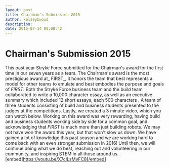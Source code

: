 ```yaml
---
layout: post
title: Chairman's Submission 2015
author: kelseybwood
description:
date: 2015-07-14 09:00:42
---
```


# Chairman's Submission 2015

This past year Stryke Force submitted for the Chairman's award for the first time in our seven years as a team. The Chairman's award is the most prestigious award at_ FIRST_, it honors the team that best represents a model for other teams to emulate and best embodies the purpose and goals of _FIRST_. Both the Stryke Force business team and the build team collaborated to write a 10,000 character essay, as well as an executive summary which included 12 short essays, each 500 characters . A team of three students consisting of build and business students presented to the judges at the competitions. Lastly, we created a 3 minute video, which you can watch below. Working on this award was very rewarding, having build and business students working side by side for a common goal, and acknowledging that _FIRST_ is much more than just building robots. We may not have won the award this year, but that won't slow us down. We have gained a lot of knowledge this past season and we are working hard to come back with an even stronger submission in 2016! Until then, we will continue doing what we do best, reaching out and volunteering in our community, and inspiring STEM in all those around us. [embed]https://youtu.be/X7clLsMvFC8[/embed]
